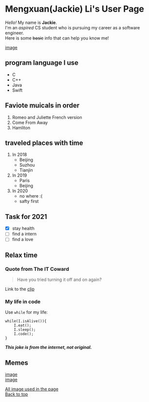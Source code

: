 # Mengxuan(Jackie) Li's User Page

*Hello!* My name is **Jackie**.  
I'm an *aspired* CS student who is pursuing my career as a software engineer.  
Here is some ~~basic~~ info that can help you know me!  

[image](https://jackie1342.github.io/image/welcomeCat.jpg)

## program language I use

- C
- C++
- Java
- Swift

## Faviote muicals in order

1. Romeo and Juliette French version
2. Come From Away
3. Hamliton

## traveled places with time

1. In 2018
   - Beijing
   - Suzhou
   - Tianjin
2. In 2019
   - Paris
   - Beijing
3. In 2020
   - no where :(
   - safty first

## Task for 2021

- [x] stay health
- [ ] find a intern
- [ ] find a love

## Relax time

### Quote from The IT Coward

>Have you tried turning it off and on again?

Link to the [clip](https://www.youtube.com/watch?v=5UT8RkSmN4k)

### My life in code

Use `while` for my life:

```
while(I.isAlive()){
    I.eat();
    I.sleep();
    I.code();
}
```

***This joke is from the internet, not original.***

## Memes

[image](https://jackie1342.github.io/image/Meme1.png)  
[image](https://jackie1342.github.io/image/Meme2.jpg)

[All image used in the page](./image/image.md)  
[Back to top](#mengxuanjackie-lis-user-page)
